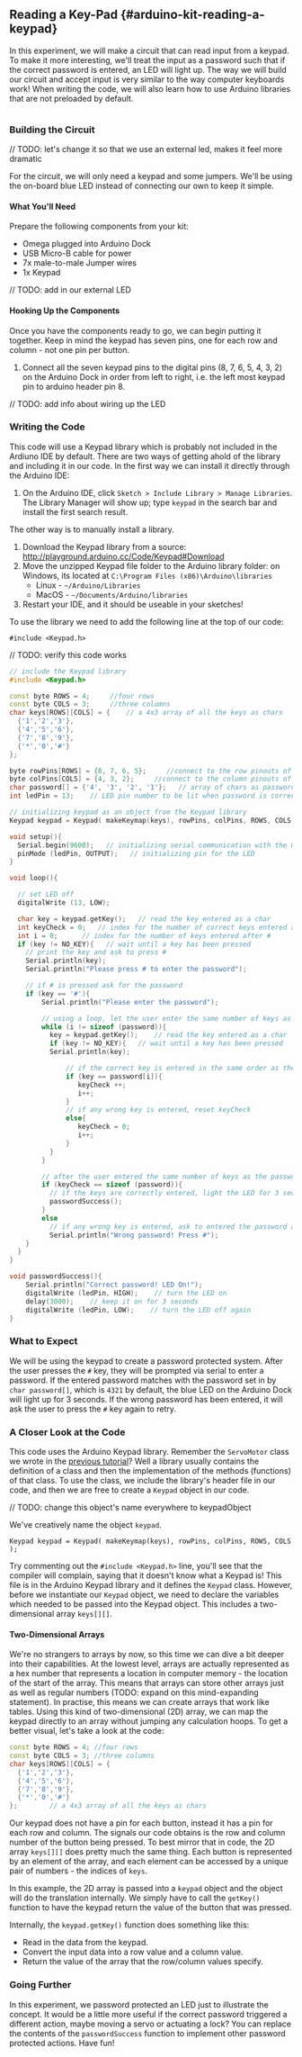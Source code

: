 ## Reading a Key-Pad {#arduino-kit-reading-a-keypad}

In this experiment, we will make a circuit that can read input from a keypad. To make it more interesting, we'll treat the input as a password such that if the correct password is entered, an LED will light up. The way we will build our circuit and accept input is very similar to the way computer keyboards work! When writing the code, we will also learn how to use Arduino libraries that are not preloaded by default.

<!-- // TODO: should be in it's own separate markdown file -->
```{r child = '../../shared/keypad.md'}
```


### Building the Circuit

// TODO: let's change it so that we use an external led, makes it feel more dramatic

For the circuit, we will only need a keypad and some jumpers. We'll be using the on-board blue LED instead of connecting our own to keep it simple.

#### What You'll Need

Prepare the following components from your kit:

* Omega plugged into Arduino Dock
* USB Micro-B cable for power
* 7x male-to-male Jumper wires
* 1x Keypad

// TODO: add in our external LED

#### Hooking Up the Components

<!-- // TODO: add an intro, mention: 'The keypad as seven pins: four pins for the rows and three pins for the columns.'' -->

Once you have the components ready to go, we can begin putting it together. Keep in mind the keypad has seven pins, one for each row and column - not one pin per button.

1. Connect all the seven keypad pins to the digital pins (8, 7, 6, 5, 4, 3, 2) on the Arduino Dock in order from left to right, i.e. the left most keypad pin to arduino header pin 8.

// TODO: add info about wiring up the LED

<!-- // TODO: IMAGE add a photo of the completed circuit and a blurb about 'this is more or less how your circuit should look' -->

### Writing the Code

<!-- // create a function that takes the keypad pins as input, and returns the number(s) that are currently pressed in an array, the array should be empty if no buttons are pressed
// note from Lazar: up to you if the array should be static or dynamic

// have a function to turn on the LED

// have an array that holds the "password" and a variable to index the array (initialized to zero)
// in the loop function:
//  - check for valid input from the keypad
//  - if the input matches the currently indexed digit in the password array, increment the index variable
//  - if the input does not match, reset the index variable to 0
//  - once the index variable reaches sizeof(password array), we consider to password to have been typed in, and we can turn on the LED (using the action function) -->

This code will use a Keypad library which is probably not included in  the Ardiuno IDE by default. There are two ways of getting ahold of the library and including it in our code. In the first way we can install it directly through the Arduino IDE:

1. On the Arduino IDE, click `Sketch > Include Library > Manage Libraries`. The Library Manager will show up; type `keypad` in the search bar and install the first search result.

The other way is to manually install a library.

1. Download the Keypad library from a source: http://playground.arduino.cc/Code/Keypad#Download
2. Move the unzipped Keypad file folder to the Arduino library folder: on Windows, its located at `C:\Program Files (x86)\Arduino\libraries`
    * Linux - `~/Arduino/Libraries`
    * MacOS - `~/Documents/Arduino/libraries`
3. Restart your IDE, and it should be useable in your sketches!

<!-- // TODO: add locations for OS X and Linux (can look this up online) -->

To use the library we need to add the following line at the top of our code:

```
#include <Keypad.h>
```

// TODO: verify this code works

```c++
// include the Keypad library
#include <Keypad.h>

const byte ROWS = 4;	 //four rows
const byte COLS = 3;	 //three columns
char keys[ROWS][COLS] = {    // a 4x3 array of all the keys as chars
  {'1','2','3'},
  {'4','5','6'},
  {'7','8','9'},
  {'*','0','#'}
};

byte rowPins[ROWS] = {8, 7, 6, 5};     //connect to the row pinouts of the keypad
byte colPins[COLS] = {4, 3, 2};     //connect to the column pinouts of the keypad
char password[] = {'4', '3', '2', '1'};   // array of chars as password
int ledPin = 13;    // LED pin number to be lit when password is correct

// initializing keypad as an object from the Keypad library
Keypad keypad = Keypad( makeKeymap(keys), rowPins, colPins, ROWS, COLS );

void setup(){
  Serial.begin(9600);   // initializing serial communication with the Omega
  pinMode (ledPin, OUTPUT);   // initializing pin for the LED
}

void loop(){

  // set LED off
  digitalWrite (13, LOW);

  char key = keypad.getKey();   // read the key entered as a char
  int keyCheck = 0;   // index for the number of correct keys entered after #
  int i = 0;      // index for the number of keys entered after #
  if (key != NO_KEY){   // wait until a key has been pressed
    // print the key and ask to press #
    Serial.println(key);   
    Serial.println("Please press # to enter the password");

    // if # is pressed ask for the password
    if (key == '#'){
        Serial.println("Please enter the password");

        // using a loop, let the user enter the same number of keys as the password length, whether correct or not
        while (i != sizeof (password)){
          key = keypad.getKey();    // read the key entered as a char
          if (key != NO_KEY){   // wait until a key has been pressed
          Serial.println(key);   

              // if the correct key is entered in the same order as the password, increment keyCheck
              if (key == password[i]){
                 keyCheck ++;
                 i++;
              }
              // if any wrong key is entered, reset keyCheck
              else{
                 keyCheck = 0;
                 i++;
              }
          }
        }

        // after the user entered the same number of keys as the password length, check if password is correct
        if (keyCheck == sizeof (password)){
          // if the keys are correctly entered, light the LED for 3 seconds
          passwordSuccess();
        }
        else
          // if any wrong key is entered, ask to entered the password again
          Serial.println("Wrong password! Press #");   
    }
  }
}

void passwordSuccess(){
	Serial.println("Correct password! LED On!");
	digitalWrite (ledPin, HIGH);    // turn the LED on
	delay(3000);    // keep it on for 3 seconds
	digitalWrite (ledPin, LOW);    // turn the LED off again
}
```


### What to Expect

<!-- // TODO: PHOTO - GIF: include a gif of this -->

We will be using the keypad to create a password protected system. After the user presses the `#` key, they will be prompted via serial to enter a password. If the entered password matches with the password set in by `char password[]`, which is `4321` by default, the blue LED on the Arduino Dock will light up for 3 seconds. If the wrong password has been entered, it will ask the user to press the `#` key again to retry.




### A Closer Look at the Code

<!-- // TODO: fill in the link -->

This code uses the Arduino Keypad library. Remember the `ServoMotor` class we wrote in the [previous tutorial](#arduino-kit-using-a-servo)? Well a library usually contains the definition of a class and then the implementation of the methods (functions) of that class. To use the class, we include the library's header file in our code, and then we are free to create a `Keypad` object in our code.

// TODO: change this object's name everywhere to keypadObject

We've creatively name the object `keypad`.

```
Keypad keypad = Keypad( makeKeymap(keys), rowPins, colPins, ROWS, COLS );
```

Try commenting out the `#include <Keypad.h>` line, you'll see that the compiler will complain, saying that it doesn't know what a Keypad is! This file is in the Arduino Keypad library and it defines the `Keypad` class. However, before we instantiate our `Keypad` object, we need  to declare the variables which needed to be passed into the Keypad object. This includes a two-dimensional array `keys[][]`.

#### Two-Dimensional Arrays

<!-- // TODO: clean up this paragraph, it's written well and going in the right direction but doesn't include enough details: -->
<!-- //	* expand on what is meant by a single row of variables -->
<!-- //	* expand on the 2d array is similar to a table bit -->
<!-- //	* talk about how 2d arrays need to be indexed in both dimensions -->

We're no strangers to arrays by now, so this time we can dive a bit deeper into their capabilities. At the lowest level, arrays are actually represented as a hex number that represents a location in computer memory - the location of the start of the array. This means that arrays can store other arrays just as well as regular numbers (TODO: expand on this mind-expanding statement). In practise, this means we can create arrays that work like tables. Using this kind of two-dimensional (2D) array, we can map the keypad directly to an array without jumping any calculation hoops. To get a better visual, let's take a look at the code:

```c++
const byte ROWS = 4; //four rows
const byte COLS = 3; //three columns
char keys[ROWS][COLS] = {
  {'1','2','3'},
  {'4','5','6'},
  {'7','8','9'},
  {'*','0','#'}
};        // a 4x3 array of all the keys as chars
```

Our keypad does not have a pin for each button, instead it has a pin for each row and column. The signals our code obtains is the row and column number of the button being pressed. To best mirror that in code, the 2D array `keys[][]` does pretty much the same thing. Each button is represented by an element of the array, and each element can be accessed by a unique pair of numbers - the indices of `keys`.

In this example, the 2D array is passed into a `keypad` object and the object will do the translation internally. We simply have to call the `getKey()` function to have the keypad return the value of the button that was pressed.

Internally, the `keypad.getKey()` function does something like this:

* Read in the data from the keypad.
* Convert the input data into a row value and a column value.
* Return the value of the array that the row/column values specify.

<!-- // TODO: include some examples of accessing the array: like keys[2][3] = 6, give a few -->

### Going Further

In this experiment, we password protected an LED just to illustrate the concept. It would be a little more useful if the correct password triggered a different action, maybe moving a servo or actuating a lock? You can replace the contents of the `passwordSuccess` function to implement other password protected actions. Have fun!
